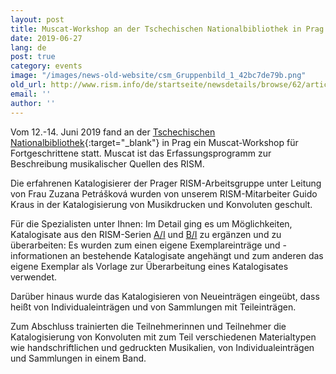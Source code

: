 ```yaml
---
layout: post
title: Muscat-Workshop an der Tschechischen Nationalbibliothek in Prag
date: 2019-06-27
lang: de
post: true
category: events
image: "/images/news-old-website/csm_Gruppenbild_1_42bc7de79b.png"
old_url: http://www.rism.info/de/startseite/newsdetails/browse/62/article/64/muscat-workshop-at-the-czech-national-library-in-prague.html
email: ''
author: ''
---
```


Vom 12.-14. Juni 2019 fand an der [Tschechischen Nationalbibliothek](https://www.en.nkp.cz/){:target="_blank"} in Prag ein Muscat-Workshop für Fortgeschrittene statt. Muscat ist das Erfassungsprogramm zur Beschreibung musikalischer Quellen des RISM.

Die erfahrenen Katalogisierer der Prager RISM-Arbeitsgruppe unter Leitung von Frau Zuzana Petrášková wurden von unserem RISM-Mitarbeiter Guido Kraus in der Katalogisierung von Musikdrucken und Konvoluten geschult.

Für die Spezialisten unter Ihnen:
Im Detail ging es um Möglichkeiten, Katalogisate aus den RISM-Serien [A/I](/de/publikationen.html#c36) und [B/I](/de/publikationen.html#c2619) zu ergänzen und zu überarbeiten: Es wurden zum einen eigene Exemplareinträge und -informationen an bestehende Katalogisate angehängt und zum anderen das eigene Exemplar als Vorlage zur Überarbeitung eines Katalogisates verwendet.

Darüber hinaus wurde das Katalogisieren von Neueinträgen eingeübt, dass heißt von Individualeinträgen und von Sammlungen mit Teileinträgen.

Zum Abschluss trainierten die Teilnehmerinnen und Teilnehmer die Katalogisierung von Konvoluten mit zum Teil verschiedenen Materialtypen wie handschriftlichen und gedruckten Musikalien, von Individualeinträgen und Sammlungen in einem Band.


